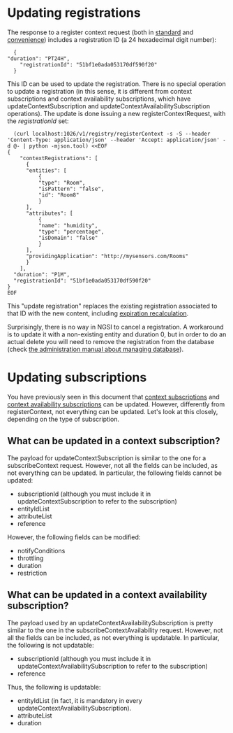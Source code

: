 # Updating registrations

The response to a register context request (both in
[standard](#Register_Context_operation "wikilink") and
[convenience](#Convenience_Register_Context "wikilink")) includes a
registration ID (a 24 hexadecimal digit number):

      {
	"duration": "PT24H",
        "registrationId": "51bf1e0ada053170df590f20"
      }                                  
 
This ID can be used to update the registration. There is no special
operation to update a registration (in this sense, it is different from
context subscriptions and context availability subscriptions, which have
updateContextSubscription and updateContextAvailabilitySubscription
operations). The update is done issuing a new registerContextRequest,
with the *registrationId* set:

      (curl localhost:1026/v1/registry/registerContext -s -S --header 'Content-Type: application/json' --header 'Accept: application/json' -d @- | python -mjson.tool) <<EOF
	{
	    "contextRegistrations": [
	      {
		  "entities": [
		      {
			  "type": "Room",
			  "isPattern": "false",
			  "id": "Room8"
		      }
		  ],
		  "attributes": [
		      {
			  "name": "humidity",
			  "type": "percentage",
			  "isDomain": "false"
		      }
		  ],
		  "providingApplication": "http://mysensors.com/Rooms"
	      }
	    ],
	  "duration": "P1M",
	  "registrationId": "51bf1e0ada053170df590f20"
	}
	EOF                                                                                                                                  
  
This "update registration" replaces the existing registration associated
to that ID with the new content, including [expiration
recalculation](#Extending_duration "wikilink").

Surprisingly, there is no way in NGSI to cancel a registration. A
workaround is to update it with a non-existing entity and duration 0,
but in order to do an actual delete you will need to remove the
registration from the database (check [the administration manual about
managing
database](Publish/Subscribe_Broker_-_Orion_Context_Broker_-_Installation_and_Administration_Guide#Database_administration "wikilink")).

# Updating subscriptions

You have previously seen in this document that [context
subscriptions](#Context_subscriptions "wikilink") and [context
availability
subscriptions](#Context_availability_subscriptions "wikilink") can be
updated. However, differently from registerContext, not everything can
be updated. Let's look at this closely, depending on the type of
subscription.

## What can be updated in a context subscription?

The payload for updateContextSubscription is similar to the one for a
subscribeContext request. However, not all the fields can be included,
as not everything can be updated. In particular, the following fields
cannot be updated:

-   subscriptionId (although you must include it in
    updateContextSubscription to refer to the subscription)
-   entityIdList
-   attributeList
-   reference

However, the following fields can be modified:

-   notifyConditions
-   throttling
-   duration
-   restriction

## What can be updated in a context availability subscription?

The payload used by an updateContextAvailabilitySubscription is pretty
similar to the one in the subscribeContextAvailability request. However,
not all the fields can be included, as not everything is updatable. In
particular, the following is not updatable:

-   subscriptionId (although you must include it in
    updateContextAvailabilitySubscription to refer to the subscription)
-   reference

Thus, the following is updatable:

-   entityIdList (in fact, it is mandatory in
    every updateContextAvailabilitySubscription).
-   attributeList
-   duration
